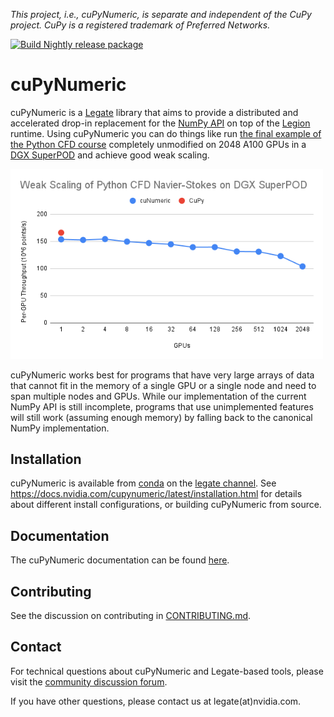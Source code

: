 <!--
Copyright 2024 NVIDIA Corporation

Licensed under the Apache License, Version 2.0 (the "License");
you may not use this file except in compliance with the License.
You may obtain a copy of the License at

    http://www.apache.org/licenses/LICENSE-2.0

Unless required by applicable law or agreed to in writing, software
distributed under the License is distributed on an "AS IS" BASIS,
WITHOUT WARRANTIES OR CONDITIONS OF ANY KIND, either express or implied.
See the License for the specific language governing permissions and
limitations under the License.

-->

*This project, i.e., cuPyNumeric, is separate and independent of the CuPy project. CuPy is a registered trademark of Preferred Networks.*

[![Build Nightly release package](https://github.com/nv-legate/cupynumeric.internal/actions/workflows/ci-gh-nightly-release.yml/badge.svg)](https://github.com/nv-legate/cupynumeric.internal/actions/workflows/ci-gh-nightly-release.yml)

# cuPyNumeric

cuPyNumeric is a [Legate](https://github.com/nv-legate/legate.core) library
that aims to provide a distributed and accelerated drop-in replacement for the
[NumPy API](https://numpy.org/doc/stable/reference/) on top of the
[Legion](https://legion.stanford.edu) runtime. Using cuPyNumeric you can do things like run
[the final example of the Python CFD course](https://github.com/barbagroup/CFDPython/blob/master/lessons/15_Step_12.ipynb)
completely unmodified on 2048 A100 GPUs in a
[DGX SuperPOD](https://www.nvidia.com/en-us/data-center/dgx-superpod/)
and achieve good weak scaling.

<img src="docs/figures/cfd-demo.png" alt="drawing" width="500"/>

cuPyNumeric works best for programs that have very large arrays of data
that cannot fit in the memory of a single GPU or a single node and need
to span multiple nodes and GPUs. While our implementation of the current
NumPy API is still incomplete, programs that use unimplemented features
will still work (assuming enough memory) by falling back to the
canonical NumPy implementation.

## Installation

cuPyNumeric is available from [conda](https://docs.conda.io/projects/conda/en/latest/index.html)
on the [legate channel](https://anaconda.org/legate/cupynumeric).
See https://docs.nvidia.com/cupynumeric/latest/installation.html for
details about different install configurations, or building
cuPyNumeric from source.

## Documentation

The cuPyNumeric documentation can be found
[here](https://docs.nvidia.com/cupynumeric).

## Contributing

See the discussion on contributing in [CONTRIBUTING.md](CONTRIBUTING.md).

## Contact

For technical questions about cuPyNumeric and Legate-based tools, please visit
the [community discussion forum](https://github.com/nv-legate/discussion).

If you have other questions, please contact us at legate(at)nvidia.com.
